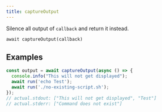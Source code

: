 ```yaml
---
title: captureOutput
---
```


<div class="lead">
  Silence all output of <code>callback</code> and return it instead.
</div>

`await captureOutput(callback)`

## Examples

```js
const output = await captureOutput(async () => {
  console.info("This will not get displayed");
  await run('echo Test');
  await run('./no-existing-script.sh');
});
// actual.stdout: ["This will not get displayed", "Test"]
// actual.stderr: ["Command does not exist"]
```
